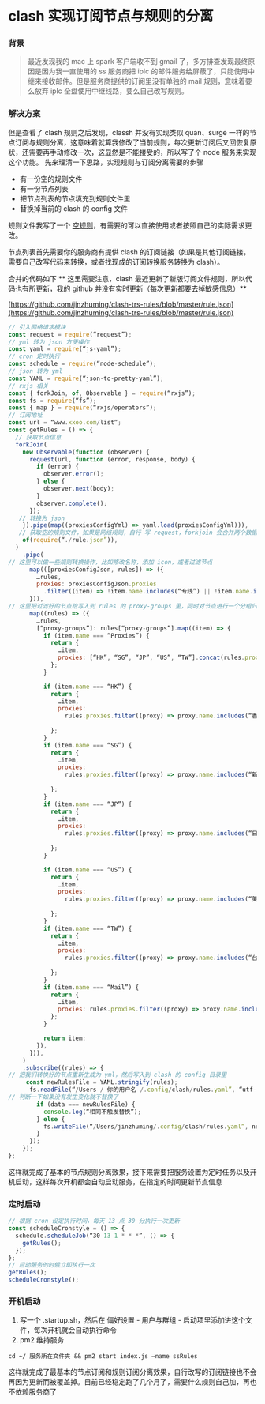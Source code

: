 # clash 实现订阅节点与规则的分离

### 背景
> 最近发现我的 mac 上 spark 客户端收不到 gmail 了，多方排查发现最终原因是因为我一直使用的 ss 服务商把 iplc 的邮件服务给屏蔽了，只能使用中继来接收邮件。但是服务商提供的订阅里没有单独的 mail 规则，意味着要么放弃 iplc 全盘使用中继线路，要么自己改写规则。  

### 解决方案
但是查看了 clash 规则之后发现，classh 并没有实现类似 quan、surge 一样的节点订阅与规则分离，这意味着就算我修改了当前规则，每次更新订阅后又回恢复原状，还需要再手动修改一次，这显然是不能接受的，所以写了个 node 服务来实现这个功能。
先来理清一下思路，实现规则与订阅分离需要的步骤

* 有一份空的规则文件
* 有一份节点列表
* 把节点列表的节点填充到规则文件里
* 替换掉当前的 clash 的 config 文件

规则文件我写了一个 [空规则]( https://github.com/jinzhuming/clash-trs-rules/blob/master/rule.json )，有需要的可以直接使用或者按照自己的实际需求更改。

节点列表首先需要你的服务商有提供 clash 的订阅链接（如果是其他订阅链接，需要自己改写代码来转换，或者找现成的订阅转换服务转换为 clash）。

合并的代码如下
** 这里需要注意，clash 最近更新了新版订阅文件规则，所以代码也有所更新，我的 github 并没有实时更新（每次更新都要去掉敏感信息）**

[https://github.com/jinzhuming/clash-trs-rules/blob/master/rule.json](https://github.com/jinzhuming/clash-trs-rules/blob/master/rule.json)
```javascript
// 引入网络请求模块
const request = require(“request”);
// yml 转为 json 方便操作
const yaml = require(“js-yaml”);
// cron 定时执行
const schedule = require(“node-schedule”);
// json 转为 yml
const YAML = require(“json-to-pretty-yaml”);
// rxjs 相关
const { forkJoin, of, Observable } = require(“rxjs”);
const fs = require(“fs”);
const { map } = require(“rxjs/operators”);
// 订阅地址
const url = “www.xxoo.com/list”;
const getRules = () => {
  // 获取节点信息
  forkJoin(
    new Observable(function (observer) {
      request(url, function (error, response, body) {
        if (error) {
          observer.error();
        } else {
          observer.next(body);
        }
        observer.complete();
      });
   // 转换为 json
    }).pipe(map((proxiesConfigYml) => yaml.load(proxiesConfigYml))),
   // 获取空的规则文件，如果是网络规则，自行 写 request，forkjoin 会合并两个数据
    of(require(“./rule.json”)),
  )
    .pipe(
// 这里可以做一些规则转换操作，比如修改名称，添加 icon，或者过滤节点
      map(([proxiesConfigJson, rules]) => ({
        …rules,
        proxies: proxiesConfigJson.proxies
          .filter((item) => !item.name.includes(“专线”) || !item.name.includes(“01”) || !item.name.includes(“日本”))
      })),
// 这里把过滤好的节点给写入到 rules 的 proxy-groups 里，同时对节点进行一个分组归类效果，把指定地区的节点添加到各自的分类，还可以把节点添加到自己定义的 select 里，按需操作即可
      map((rules) => ({
        …rules,
        [“proxy-groups”]: rules[“proxy-groups”].map((item) => {
          if (item.name === “Proxies”) {
            return {
              …item,
              proxies: [“HK”, “SG”, “JP”, “US”, “TW”].concat(rules.proxies.map((proxy) => proxy.name)),
            };
          }

          if (item.name === “HK”) {
            return {
              …item,
              proxies: 
                rules.proxies.filter((proxy) => proxy.name.includes(“香港”)).map((proxy) => proxy.name),
             
            };
          }
          if (item.name === “SG”) {
            return {
              …item,
              proxies: 
                rules.proxies.filter((proxy) => proxy.name.includes(“新加坡”)).map((proxy) => proxy.name),
             
            };
          }
          if (item.name === “JP”) {
            return {
              …item,
              proxies: 
                rules.proxies.filter((proxy) => proxy.name.includes(“日本”)).map((proxy) => proxy.name),
              
            };
          }

          if (item.name === “US”) {
            return {
              …item,
              proxies: 
                rules.proxies.filter((proxy) => proxy.name.includes(“美国”)).map((proxy) => proxy.name),
              
            };
          }
          if (item.name === “TW”) {
            return {
              …item,
              proxies: 
                rules.proxies.filter((proxy) => proxy.name.includes(“台湾”)).map((proxy) => proxy.name),
              
            };
          }
          if (item.name === “Mail”) {
            return {
              …item,
              proxies: rules.proxies.filter((proxy) => proxy.name.includes(“中继”)).map((proxy) => proxy.name),
            };
          }

          return item;
        }),
      })),
    )
    .subscribe((rules) => {
// 把我们转换好的节点重新生成为 yml，然后写入到 clash 的 config 目录里
     const newRulesFile = YAML.stringify(rules);
      fs.readFile(“/Users / 你的用户名 /.config/clash/rules.yaml”, “utf-8”, (err, data) => {
// 判断一下如果没有发生变化就不替换了
        if (data === newRulesFile) {
          console.log(“相同不触发替换”);
        } else {
          fs.writeFile(“/Users/jinzhuming/.config/clash/rules.yaml”, newRulesFile, () => {});
        }
      });
    });
};
```

这样就完成了基本的节点规则分离效果，接下来需要把服务设置为定时任务以及开机启动，这样每次开机都会自动启动服务，在指定的时间更新节点信息

### 定时启动

``` javascript
// 根据 cron 设定执行时间，每天 13 点 30 分执行一次更新
const scheduleCronstyle = () => {
  schedule.scheduleJob(“30 13 1 * * *”, () => {
    getRules();
  });
};
// 启动服务的时候立即执行一次
getRules();
scheduleCronstyle();
```


### 开机启动 
1. 写一个 .startup.sh，然后在 偏好设置 - 用户与群组 - 启动项里添加进这个文件，每次开机就会自动执行命令
2. pm2 维持服务
```
cd ~/ 服务所在文件夹 && pm2 start index.js —name ssRules
```


这样就完成了最基本的节点订阅和规则订阅分离效果，自行改写的订阅链接也不会再因为更新而被覆盖掉。目前已经稳定跑了几个月了，需要什么规则自己加，再也不依赖服务商了
